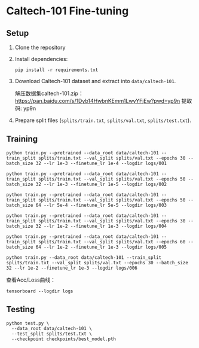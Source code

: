 # Caltech-101 Fine-tuning

## Setup

1. Clone the repository
2. Install dependencies:
   ```
   pip install -r requirements.txt
   ```
3. Download Caltech-101 dataset and extract into `data/caltech-101`.

   解压数据集caltech-101.zip：https://pan.baidu.com/s/1Dyb14HwbnKEmm1LwyYFjEw?pwd=yp9n 提取码: yp9n
5. Prepare split files (`splits/train.txt`, `splits/val.txt`, `splits/test.txt`).

## Training
```
python train.py --pretrained --data_root data/caltech-101 --train_split splits/train.txt --val_split splits/val.txt --epochs 30 --batch_size 32 --lr 1e-3 --finetune_lr 1e-4 --logdir logs/001

python train.py --pretrained --data_root data/caltech-101 --train_split splits/train.txt --val_split splits/val.txt --epochs 50 --batch_size 32 --lr 1e-3 --finetune_lr 1e-5 --logdir logs/002

python train.py --pretrained --data_root data/caltech-101 --train_split splits/train.txt --val_split splits/val.txt --epochs 50 --batch_size 64 --lr 5e-4 --finetune_lr 5e-5 --logdir logs/003

python train.py --pretrained --data_root data/caltech-101 --train_split splits/train.txt --val_split splits/val.txt --epochs 30 --batch_size 32 --lr 1e-2 --finetune_lr 1e-3 --logdir logs/004

python train.py --pretrained --data_root data/caltech-101 --train_split splits/train.txt --val_split splits/val.txt --epochs 60 --batch_size 64 --lr 1e-2 --finetune_lr 1e-3 --logdir logs/005

python train.py --data_root data/caltech-101 --train_split splits/train.txt --val_split splits/val.txt --epochs 30 --batch_size 32 --lr 1e-2 --finetune_lr 1e-3 --logdir logs/006
```
查看Acc/Loss曲线：
```
tensorboard --logdir logs
```
## Testing

```
python test.py \
  --data_root data/caltech-101 \
  --test_split splits/test.txt \
  --checkpoint checkpoints/best_model.pth
```

